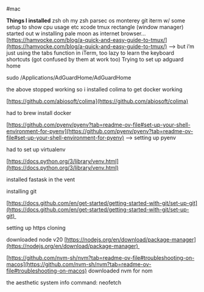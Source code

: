 #mac

**Things I installed**
zsh
oh my zsh
parsec
os monterey 
git
iterm w/ some setup to show cpu usage etc 
xcode
tmux
rectangle (window manager)
started out w installing pale moon as internet browser…
[https://hamvocke.com/blog/a-quick-and-easy-guide-to-tmux/](https://hamvocke.com/blog/a-quick-and-easy-guide-to-tmux/) —> but i’m just using the tabs function in iTerm, too lazy to learn the keyboard shortcuts (got confused by them at work too)
Trying to set up adguard home

  

sudo /Applications/AdGuardHome/AdGuardHome

  

  

the above stopped working so i installed colima to get docker working

  

[https://github.com/abiosoft/colima](https://github.com/abiosoft/colima)

  

had to brew install docker

  

  

[https://github.com/pyenv/pyenv?tab=readme-ov-file#set-up-your-shell-environment-for-pyenv](https://github.com/pyenv/pyenv?tab=readme-ov-file#set-up-your-shell-environment-for-pyenv) --> setting up pyenv

  

  

had to set up virtualenv

[https://docs.python.org/3/library/venv.html](https://docs.python.org/3/library/venv.html)

  

installed fastask in the vent

  

  

installing git

[https://docs.github.com/en/get-started/getting-started-with-git/set-up-git](https://docs.github.com/en/get-started/getting-started-with-git/set-up-git) 

setting up https cloning

  

  

downloaded node v20 [https://nodejs.org/en/download/package-manager](https://nodejs.org/en/download/package-manager) 

  

[https://github.com/nvm-sh/nvm?tab=readme-ov-file#troubleshooting-on-macos](https://github.com/nvm-sh/nvm?tab=readme-ov-file#troubleshooting-on-macos) downloaded nvm for nom

  

the aesthetic system info command: neofetch